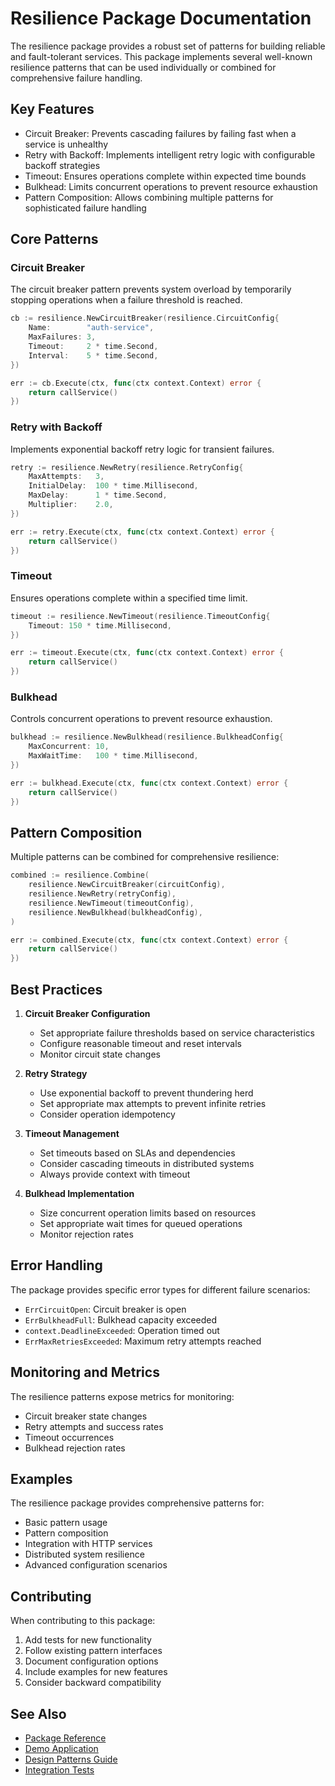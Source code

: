 # Resilience Package Documentation

The resilience package provides a robust set of patterns for building reliable and fault-tolerant services. This package implements several well-known resilience patterns that can be used individually or combined for comprehensive failure handling.

## Key Features

- Circuit Breaker: Prevents cascading failures by failing fast when a service is unhealthy
- Retry with Backoff: Implements intelligent retry logic with configurable backoff strategies
- Timeout: Ensures operations complete within expected time bounds
- Bulkhead: Limits concurrent operations to prevent resource exhaustion
- Pattern Composition: Allows combining multiple patterns for sophisticated failure handling

## Core Patterns

### Circuit Breaker

The circuit breaker pattern prevents system overload by temporarily stopping operations when a failure threshold is reached.

```go
cb := resilience.NewCircuitBreaker(resilience.CircuitConfig{
    Name:        "auth-service",
    MaxFailures: 3,
    Timeout:     2 * time.Second,
    Interval:    5 * time.Second,
})

err := cb.Execute(ctx, func(ctx context.Context) error {
    return callService()
})
```

### Retry with Backoff

Implements exponential backoff retry logic for transient failures.

```go
retry := resilience.NewRetry(resilience.RetryConfig{
    MaxAttempts:   3,
    InitialDelay:  100 * time.Millisecond,
    MaxDelay:      1 * time.Second,
    Multiplier:    2.0,
})

err := retry.Execute(ctx, func(ctx context.Context) error {
    return callService()
})
```

### Timeout

Ensures operations complete within a specified time limit.

```go
timeout := resilience.NewTimeout(resilience.TimeoutConfig{
    Timeout: 150 * time.Millisecond,
})

err := timeout.Execute(ctx, func(ctx context.Context) error {
    return callService()
})
```

### Bulkhead

Controls concurrent operations to prevent resource exhaustion.

```go
bulkhead := resilience.NewBulkhead(resilience.BulkheadConfig{
    MaxConcurrent: 10,
    MaxWaitTime:   100 * time.Millisecond,
})

err := bulkhead.Execute(ctx, func(ctx context.Context) error {
    return callService()
})
```

## Pattern Composition

Multiple patterns can be combined for comprehensive resilience:

```go
combined := resilience.Combine(
    resilience.NewCircuitBreaker(circuitConfig),
    resilience.NewRetry(retryConfig),
    resilience.NewTimeout(timeoutConfig),
    resilience.NewBulkhead(bulkheadConfig),
)

err := combined.Execute(ctx, func(ctx context.Context) error {
    return callService()
})
```

## Best Practices

1. **Circuit Breaker Configuration**
   - Set appropriate failure thresholds based on service characteristics
   - Configure reasonable timeout and reset intervals
   - Monitor circuit state changes

2. **Retry Strategy**
   - Use exponential backoff to prevent thundering herd
   - Set appropriate max attempts to prevent infinite retries
   - Consider operation idempotency

3. **Timeout Management**
   - Set timeouts based on SLAs and dependencies
   - Consider cascading timeouts in distributed systems
   - Always provide context with timeout

4. **Bulkhead Implementation**
   - Size concurrent operation limits based on resources
   - Set appropriate wait times for queued operations
   - Monitor rejection rates

## Error Handling

The package provides specific error types for different failure scenarios:

- `ErrCircuitOpen`: Circuit breaker is open
- `ErrBulkheadFull`: Bulkhead capacity exceeded
- `context.DeadlineExceeded`: Operation timed out
- `ErrMaxRetriesExceeded`: Maximum retry attempts reached

## Monitoring and Metrics

The resilience patterns expose metrics for monitoring:

- Circuit breaker state changes
- Retry attempts and success rates
- Timeout occurrences
- Bulkhead rejection rates

## Examples

The resilience package provides comprehensive patterns for:

- Basic pattern usage
- Pattern composition
- Integration with HTTP services
- Distributed system resilience
- Advanced configuration scenarios

## Contributing

When contributing to this package:

1. Add tests for new functionality
2. Follow existing pattern interfaces
3. Document configuration options
4. Include examples for new features
5. Consider backward compatibility

## See Also

- [Package Reference](https://pkg.go.dev/github.com/Gimel-Foundation/gauth/pkg/resilience)
- [Demo Application](../../cmd/demo)
- [Design Patterns Guide](../docs/PATTERNS_GUIDE.md)
- [Integration Tests](../test/integration)